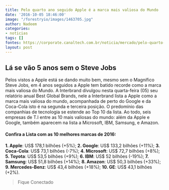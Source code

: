 ```yaml
---
title: Pelo quarto ano seguido Apple é a marca mais valiosa do Mundo
date: '2016-10-05 18:46:00'
image: "/forestryio/images/1463705.jpg"
author: Nadeem
categories:
- noticias
tags: []
fontes: https://corporate.canaltech.com.br/noticia/mercado/pelo-quarto-ano-seguido-apple-e-a-marca-mais-valiosa-do-mundo-81599/
layout: post
---
```

## Lá se vão 5 anos sem o Steve Jobs
Pelos vistos a Apple está se dando muito bem, mesmo sem o Magnífico Steve Jobs, em 4 anos seguidos a Apple tem batido recorde como a marca mais valiosa do Mundo.
A Interbrand divulgou nesta quarta-feira (05) seu relatório anual Best Global Brands, nele a Interbrand lista a Apple como a marca mais valiosa do mundo, acompanhada de perto do Google e da Coca-Cola isto é na segunda e terceira posição.
O predomínio das companhias de tecnologia se estende ao Top 10 da lista. Ao todo, seis empresas de T.I entre as 10 mais valiosas do mundo: além da Apple e Google, também aparecem na lista a Microsoft, IBM, Samsung, e Amazon.

####  Confira a Lista com as 10 melhores marcas de 2016:
**1. Apple**: US$ 178,1 bilhões (+5%);
**2. Google**: US$ 133,2 bilhões (+11%);
**3. Coca-Cola**: US$ 73,1 bilhões (-7%);
**4. Microsoft**: US$ 72,7 bilhões (+8%);
**5. Toyota**: US$ 53,5 bilhões (+9%);
**6. IBM**: US$ 52 bilhões (-19%);
**7. Samsung**: US$ 51,8 bilhões (+14%);
**8. Amazon**: US$ 50,3 bilhões (+33%);
**9. Mercedes-Benz**: US$ 43,4 bilhões (+18%);
**10. GE**: US$ 43,1 bilhões (+2%).

> Fique Conectado